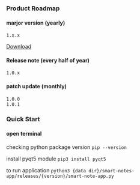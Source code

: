### Product Roadmap
#### marjor version (yearly)
    1.x.x 
<a href="https://github.com/roeunapireak/smart-notes-app/tree/main/releases/1.0.0" title="Download" download>Download</a>

#### Release note (every half of year)
    1.0.x
#### patch update (monthly)
    1.0.0
    1.0.1


### Quick Start
#### open terminal

checking python package version
`pip --version`

install pyqt5 module
`pip3 install pyqt5`

to run application
`python3 {data dir}/smart-notes-app/releases/{version}/smart-note-app.py`



